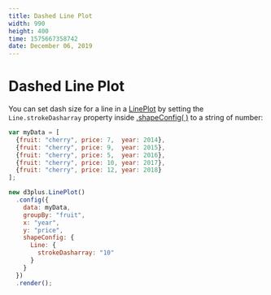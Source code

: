 ```yaml
---
title: Dashed Line Plot
width: 990
height: 400
time: 1575667358742
date: December 06, 2019
---
```


# Dashed Line Plot

You can set dash size for a line in a [LinePlot](http://d3plus.org/docs/#LinePlot) by setting the `Line.strokeDasharray` property inside [.shapeConfig( )](http://d3plus.org/docs/#Viz.shapeConfig) to a string of number:

```js
var myData = [
  {fruit: "cherry", price: 7,  year: 2014},
  {fruit: "cherry", price: 9,  year: 2015},
  {fruit: "cherry", price: 5,  year: 2016},
  {fruit: "cherry", price: 10, year: 2017},
  {fruit: "cherry", price: 12, year: 2018}
];

new d3plus.LinePlot()
  .config({
    data: myData,
    groupBy: "fruit",
    x: "year",
    y: "price",
    shapeConfig: {
      Line: {
        strokeDasharray: "10"
      }
    }
  })
  .render();
```
